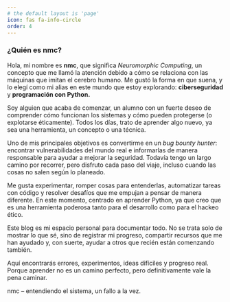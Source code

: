 ```yaml
---
# the default layout is 'page'
icon: fas fa-info-circle
order: 4
---
```


### ¿Quién es nmc?

Hola, mi nombre es **nmc**, que significa *Neuromorphic Computing*, un concepto que me llamó la atención debido a cómo se relaciona con las máquinas que imitan el cerebro humano. Me gustó la forma en que suena, y lo elegí como mi alias en este mundo que estoy explorando: **ciberseguridad** y **programación con Python.**

Soy alguien que acaba de comenzar, un alumno con un fuerte deseo de comprender cómo funcionan los sistemas y cómo pueden protegerse (o explotarse éticamente). Todos los días, trato de aprender algo nuevo, ya sea una herramienta, un concepto o una técnica.

Uno de mis principales objetivos es convertirme en un *bug bounty hunter*: encontrar vulnerabilidades del mundo real e informarlas de manera responsable para ayudar a mejorar la seguridad. Todavía tengo un largo camino por recorrer, pero disfruto cada paso del viaje, incluso cuando las cosas no salen según lo planeado.

Me gusta experimentar, romper cosas para entenderlas, automatizar tareas con código y resolver desafíos que me empujan a pensar de manera diferente. En este momento, centrado en aprender Python, ya que creo que es una herramienta poderosa tanto para el desarrollo como para el hackeo ético.

Este blog es mi espacio personal para documentar todo. No se trata solo de mostrar lo que sé, sino de registrar mi progreso, compartir recursos que me han ayudado y, con suerte, ayudar a otros que recién están comenzando también.

Aquí encontrarás errores, experimentos, ideas difíciles y progreso real. Porque aprender no es un camino perfecto, pero definitivamente vale la pena caminar.

nmc – entendiendo el sistema, un fallo a la vez.
